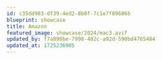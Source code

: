 ```yaml
---
id: c35dd903-df39-4ed2-8b0f-7c1e7f89606b
blueprint: showcase
title: Amazon
featured_image: showcase/2024/mac3.avif
updated_by: f7a890be-7998-402c-a92d-590bd4765484
updated_at: 1725236985
---
```

